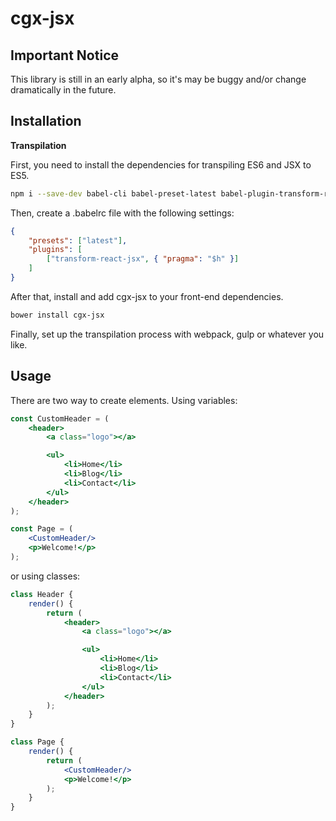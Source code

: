 # cgx-jsx


## Important Notice
This library is still in an early alpha, so it's may be buggy and/or change dramatically in the future.


## Installation

**Transpilation**

First, you need to install the dependencies for transpiling ES6 and JSX to ES5.

~~~sh
npm i --save-dev babel-cli babel-preset-latest babel-plugin-transform-react-jsx
~~~

Then, create a .babelrc file with the following settings:

~~~json
{
    "presets": ["latest"],
    "plugins": [
        ["transform-react-jsx", { "pragma": "$h" }]
    ]
}
~~~

After that, install and add cgx-jsx to your front-end dependencies.

~~~sh
bower install cgx-jsx
~~~

Finally, set up the transpilation process with webpack, gulp or whatever you like.


## Usage

There are two way to create elements. Using variables:

~~~jsx
const CustomHeader = (
    <header>
        <a class="logo"></a>

        <ul>
            <li>Home</li>
            <li>Blog</li>
            <li>Contact</li>
        </ul>
    </header>
);

const Page = (
    <CustomHeader/>
    <p>Welcome!</p>
);
~~~

or using classes:

~~~jsx
class Header {
    render() {
        return (
            <header>
                <a class="logo"></a>

                <ul>
                    <li>Home</li>
                    <li>Blog</li>
                    <li>Contact</li>
                </ul>
            </header>
        );
    }
}

class Page {
    render() {
        return (
            <CustomHeader/>
            <p>Welcome!</p>
        );
    }
}

~~~
